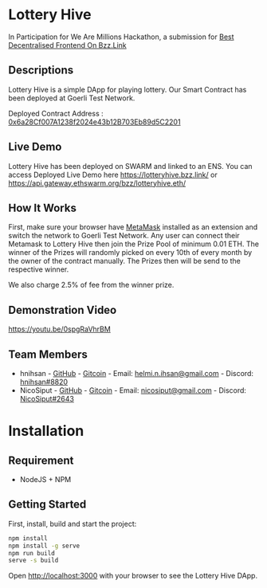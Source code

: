 # Lottery Hive

In Participation for We Are Millions Hackathon, a submission for [Best Decentralised Frontend On Bzz.Link](https://gitcoin.co/issue/fairdatasociety/wam/17/100027841)

## Descriptions

Lottery Hive is a simple DApp for playing lottery. Our Smart Contract has been deployed at Goerli Test Network.

Deployed Contract Address : [0x6a28Cf007A1238f2024e43b12B703Eb89d5C2201](https://goerli.etherscan.io/address/0x6a28Cf007A1238f2024e43b12B703Eb89d5C2201)

## Live Demo

Lottery Hive has been deployed on SWARM and linked to an ENS. You can access Deployed Live Demo here
https://lotteryhive.bzz.link/
or
https://api.gateway.ethswarm.org/bzz/lotteryhive.eth/

## How It Works

First, make sure your browser have [MetaMask](https://chrome.google.com/webstore/detail/metamask/nkbihfbeogaeaoehlefnkodbefgpgknn) installed as an extension and switch the network to Goerli Test Network.
Any user can connect their Metamask to Lottery Hive then join the Prize Pool of minimum 0.01 ETH.
The winner of the Prizes will randomly picked on every 10th of every month by the owner of the contract manually. The Prizes then will be send to the respective winner.

We also charge 2.5% of fee from the winner prize.

## Demonstration Video

https://youtu.be/0spgRaVhrBM

## Team Members

- hnihsan - [GitHub](https://github.com/hnihsan) - [Gitcoin](https://gitcoin.co/hnihsan) - Email: [helmi.n.ihsan@gmail.com](mailto:helmi.n.ihsan@gmail.com) - Discord: [hnihsan#8820](https://discordapp.com/users/513001948098723864)
- NicoSiput - [GitHub](https://github.com/NicoSiput) - [Gitcoin](https://gitcoin.co/nicosiput) - Email: [nicosiput@gmail.com](mailto:nicosiput@gmail.com) - Discord: [NicoSiput#2643](https://discordapp.com/users/524064020437925888)

# Installation

## Requirement

- NodeJS + NPM

## Getting Started

First, install, build and start the project:

```bash
npm install
npm install -g serve
npm run build
serve -s build
```

Open [http://localhost:3000](http://localhost:3000) with your browser to see the Lottery Hive DApp.
